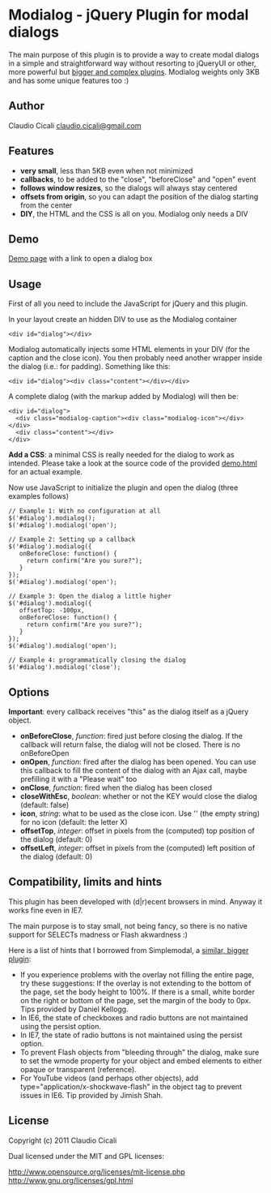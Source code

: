 
Modialog - jQuery Plugin for modal dialogs
=

The main purpose of this plugin is to provide a way to create modal dialogs in a simple and straightforward way without resorting to jQueryUI or other, more powerful but [bigger and complex plugins]. Modialog weights only 3KB and has some unique features too :)
 
Author
-

Claudio Cicali <claudio.cicali@gmail.com>

Features
-

- **very small**, less than 5KB even when not minimized
- **callbacks**, to be added to the "close", "beforeClose" and "open" event
- **follows window resizes**, so the dialogs will always stay centered
- **offsets from origin**, so you can adapt the position of the dialog starting from the center
- **DIY**, the HTML and the CSS is all on you. Modialog only needs a DIV

Demo
-

[Demo page] with a link to open a dialog box

Usage
-

First of all you need to include the JavaScript for jQuery and this plugin.

In your layout create an hidden DIV to use as the Modialog container

    <div id="dialog"></div>

Modialog automatically injects some HTML elements in your DIV (for the caption and the close icon). You then probably need another wrapper inside the dialog (i.e.: for padding). Something like this:

    <div id="dialog"><div class="content"></div></div>

A complete dialog (with the markup added by Modialog) will then be:

    <div id="dialog">
      <div class="modialog-caption"><div class="modialog-icon"></div></div>
      <div class="content"></div>
    </div>

**Add a CSS**: a minimal CSS is really needed for the dialog to work as intended. Please take a look at the source code of the provided [demo.html] for an actual example.

Now use JavaScript to initialize the plugin and open the dialog (three examples follows)

    // Example 1: With no configuration at all
    $('#dialog').modialog();
    $('#dialog').modialog('open');

    // Example 2: Setting up a callback
    $('#dialog').modialog({
       onBeforeClose: function() {
         return confirm("Are you sure?");
       }
    });
    $('#dialog').modialog('open');

    // Example 3: Open the dialog a little higher
    $('#dialog').modialog({
       offsetTop: -100px,
       onBeforeClose: function() {
         return confirm("Are you sure?");
       }
    });
    $('#dialog').modialog('open');
    
    // Example 4: programmatically closing the dialog
    $('#dialog').modialog('close');
    
Options
-

**Important**: every callback receives "this" as the dialog itself as a jQuery object.

- **onBeforeClose**, *function*: fired just before closing the dialog. If the callback will return false, the dialog will not be closed. There is no onBeforeOpen
- **onOpen**, *function*: fired after the dialog has been opened. You can use this callback to fill the content of the dialog with an Ajax call, maybe prefilling it with a "Please wait" too
- **onClose**, *function*: fired when the dialog has been closed
- **closeWithEsc**, *boolean*: whether or not the KEY would close the dialog (default: false)
- **icon**, *string*: what to be used as the close icon. Use '' (the empty string) for no icon (default: the letter X)
- **offsetTop**, *integer*: offset in pixels from the (computed) top position of the dialog (default: 0)
- **offsetLeft**, *integer*: offset in pixels from the (computed) left position of the dialog (default: 0)

Compatibility, limits and hints
-

This plugin has been developed with (d|r)ecent browsers in mind. Anyway it works fine even in IE7.

The main purpose is to stay small, not being fancy, so there is no native support for SELECTs madness or Flash akwardness :) 

Here is a list of hints that I borrowed from Simplemodal, a [similar, bigger plugin]:

- If you experience problems with the overlay not filling the entire page, try these suggestions: If the overlay is not extending to the bottom of the page, set the body height to 100%. If there is a small, white border on the right or bottom of the page, set the margin of the body to 0px. Tips provided by Daniel Kellogg.
- In IE6, the state of checkboxes and radio buttons are not maintained using the persist option.
- In IE7, the state of radio buttons is not maintained using the persist option.
- To prevent Flash objects from "bleeding through" the dialog, make sure to set the wmode property for your object and embed elements to either opaque or transparent (reference).
- For YouTube videos (and perhaps other objects), add type="application/x-shockwave-flash" in the object tag to prevent issues in IE6. Tip provided by Jimish Shah.

License
-

Copyright (c) 2011 Claudio Cicali

Dual licensed under the MIT and GPL licenses:

  http://www.opensource.org/licenses/mit-license.php
  http://www.gnu.org/licenses/gpl.html
  
[demo.html]: http://claudioc.github.com/modialog/demo.html
[Demo page]: http://claudioc.github.com/modialog/demo.html
[similar, bigger plugin]: http://www.ericmmartin.com/projects/simplemodal/
[bigger and complex plugins]: https://itswadesh.wordpress.com/2011/04/13/15-jquery-popup-modal-dialog-plugins-and-tutorials/


